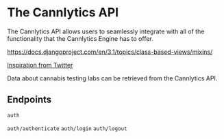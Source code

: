 # The Cannlytics API

The Cannlytics API allows users to seamlessly integrate with all of the functionality that the Cannlytics Engine has to offer.

https://docs.djangoproject.com/en/3.1/topics/class-based-views/mixins/


[Inspiration from Twitter](https://blog.twitter.com/developer/en_us/topics/tips/2020/understanding-the-new-tweet-payload.html)

Data about cannabis testing labs can be retrieved from the Cannlytics API.

## Endpoints

`auth`

`auth/authenticate`
`auth/login`
`auth/logout`
